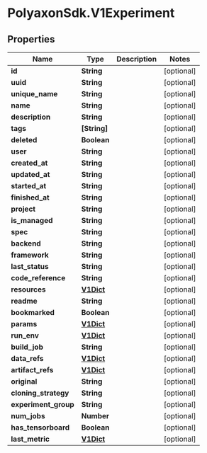 # PolyaxonSdk.V1Experiment

## Properties
Name | Type | Description | Notes
------------ | ------------- | ------------- | -------------
**id** | **String** |  | [optional] 
**uuid** | **String** |  | [optional] 
**unique_name** | **String** |  | [optional] 
**name** | **String** |  | [optional] 
**description** | **String** |  | [optional] 
**tags** | **[String]** |  | [optional] 
**deleted** | **Boolean** |  | [optional] 
**user** | **String** |  | [optional] 
**created_at** | **String** |  | [optional] 
**updated_at** | **String** |  | [optional] 
**started_at** | **String** |  | [optional] 
**finished_at** | **String** |  | [optional] 
**project** | **String** |  | [optional] 
**is_managed** | **String** |  | [optional] 
**spec** | **String** |  | [optional] 
**backend** | **String** |  | [optional] 
**framework** | **String** |  | [optional] 
**last_status** | **String** |  | [optional] 
**code_reference** | **String** |  | [optional] 
**resources** | [**V1Dict**](V1Dict.md) |  | [optional] 
**readme** | **String** |  | [optional] 
**bookmarked** | **Boolean** |  | [optional] 
**params** | [**V1Dict**](V1Dict.md) |  | [optional] 
**run_env** | [**V1Dict**](V1Dict.md) |  | [optional] 
**build_job** | **String** |  | [optional] 
**data_refs** | [**V1Dict**](V1Dict.md) |  | [optional] 
**artifact_refs** | [**V1Dict**](V1Dict.md) |  | [optional] 
**original** | **String** |  | [optional] 
**cloning_strategy** | **String** |  | [optional] 
**experiment_group** | **String** |  | [optional] 
**num_jobs** | **Number** |  | [optional] 
**has_tensorboard** | **Boolean** |  | [optional] 
**last_metric** | [**V1Dict**](V1Dict.md) |  | [optional] 


